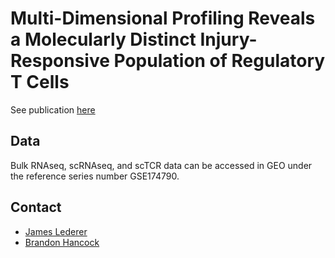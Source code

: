 # Multi-Dimensional Profiling Reveals a Molecularly Distinct Injury-Responsive Population of Regulatory T Cells

See publication [here](https://not.published.yet)

## Data
Bulk RNAseq, scRNAseq, and scTCR data can be accessed in GEO under the reference series number GSE174790.

## Contact
* [James Lederer](mailto:JLEDERER@BWH.HARVARD.EDU)
* [Brandon Hancock](mailto:bhanco@gmail.com)
